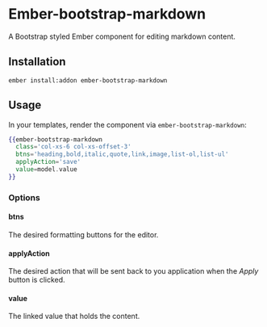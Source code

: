 # Ember-bootstrap-markdown

A Bootstrap styled Ember component for editing markdown content.

## Installation

```
ember install:addon ember-bootstrap-markdown
```

## Usage

In your templates, render the component via `ember-bootstrap-markdown`:

```handlebars
{{ember-bootstrap-markdown
  class='col-xs-6 col-xs-offset-3'
  btns='heading,bold,italic,quote,link,image,list-ol,list-ul'
  applyAction='save'
  value=model.value
}}
```

### Options

#### btns

The desired formatting buttons for the editor.

#### applyAction

The desired action that will be sent back to you application when the *Apply* button is clicked.

#### value

The linked value that holds the content.
